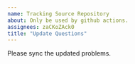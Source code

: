 ```yaml
---
name: Tracking Source Repository
about: Only be used by github actions.
assignees: zaCKoZAck0
title: "Update Questions"
---
```


Please sync the updated problems.
